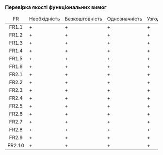 ### Перевірка якості функціональних вимог

<table>
    <thead align="center">
        <tr>
            <td>FR</td>
            <td>Необхідність</td>
            <td>Безкоштовність</td>
            <td>Однозначність</td>
            <td>Узгодженість</td>
            <td>Завершеність</td>
            <td>Атомарність</td>
            <td>Здійсненність</td>
            <td>Відстежуваність</td>
            <td>Перевіряємість</td>
        </tr>
    </thead>
    <tbody>
        <tr><td align="center">FR1.1</td><td>+</td><td>+</td><td>+</td><td>+</td><td>+</td><td>+</td><td>+</td><td>+</td><td>+</td></tr>
        <tr><td align="center">FR1.2</td><td>+</td><td>+</td><td>+</td><td>+</td><td>+</td><td>+</td><td>+</td><td>+</td><td>+</td></tr>
        <tr><td align="center">FR1.3</td><td>+</td><td>+</td><td>+</td><td>+</td><td>+</td><td>+</td><td>+</td><td>+</td><td>+</td></tr>
        <tr><td align="center">FR1.4</td><td>+</td><td>+</td><td>+</td><td>+</td><td>+</td><td>+</td><td>+</td><td>+</td><td>+</td></tr>
        <tr><td align="center">FR1.5</td><td>+</td><td>+</td><td>+</td><td>+</td><td>+</td><td>+</td><td>+</td><td>+</td><td>+</td></tr>
        <tr><td align="center">FR1.6</td><td>+</td><td>+</td><td>+</td><td>+</td><td>+</td><td>+</td><td>+</td><td>+</td><td>+</td></tr>
        <tr><td align="center">FR2.1</td><td>+</td><td>+</td><td>+</td><td>+</td><td>+</td><td>+</td><td>+</td><td>+</td><td>+</td></tr>
        <tr><td align="center">FR2.2</td><td>+</td><td>+</td><td>+</td><td>+</td><td>+</td><td>+</td><td>+</td><td>+</td><td>+</td></tr>
        <tr><td align="center">FR2.3</td><td>+</td><td>+</td><td>+</td><td>+</td><td>+</td><td>+</td><td>+</td><td>+</td><td>+</td></tr>
        <tr><td align="center">FR2.4</td><td>+</td><td>+</td><td>+</td><td>+</td><td>+</td><td>+</td><td>+</td><td>+</td><td>+</td></tr>
        <tr><td align="center">FR2.5</td><td>+</td><td>+</td><td>+</td><td>+</td><td>+</td><td>+</td><td>+</td><td>+</td><td>+</td></tr>
        <tr><td align="center">FR2.6</td><td>+</td><td>+</td><td>+</td><td>+</td><td>+</td><td>+</td><td>+</td><td>+</td><td>+</td></tr>
        <tr><td align="center">FR2.7</td><td>+</td><td>+</td><td>+</td><td>+</td><td>+</td><td>+</td><td>+</td><td>+</td><td>+</td></tr>
        <tr><td align="center">FR2.8</td><td>+</td><td>+</td><td>+</td><td>+</td><td>+</td><td>+</td><td>+</td><td>+</td><td>+</td></tr>
        <tr><td align="center">FR2.9</td><td>+</td><td>+</td><td>+</td><td>+</td><td>+</td><td>+</td><td>+</td><td>+</td><td>+</td></tr>
        <tr><td align="center">FR2.10</td><td>+</td><td>+</td><td>+</td><td>+</td><td>+</td><td>+</td><td>+</td><td>+</td><td>+</td></tr>
    </tbody>
</table>